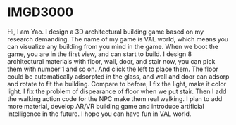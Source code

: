 # IMGD3000
Hi, I am Yao. I design a 3D architectural building game based on my research demanding. The name of my game is VAL world, which means you can visualize any building from you mind in the game. When we boot the game, you are in the first view, and can start to build. I design 8 architectural materials with floor, wall, door, and stair now, you can pick them with number 1 and so on. And click the left to place them. The floor could be automatically adsorpted in the glass, and wall and door can adsorp and rotate to fit the building. Compare to before, I fix the light, make it color light. I fix the problem of dispearance of floor when we put stair. Then I add the walking action code for the NPC make them real walking. I plan to add more material, develop AR/VR building game and introduce artificial intelligence in the future. I hope you can have fun in VAL world.
